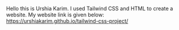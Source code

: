 Hello this is Urshia Karim. 
I used Tailwind CSS and HTML to create a website.
My website link is given below:
https://urshiakarim.github.io/tailwind-css-project/
